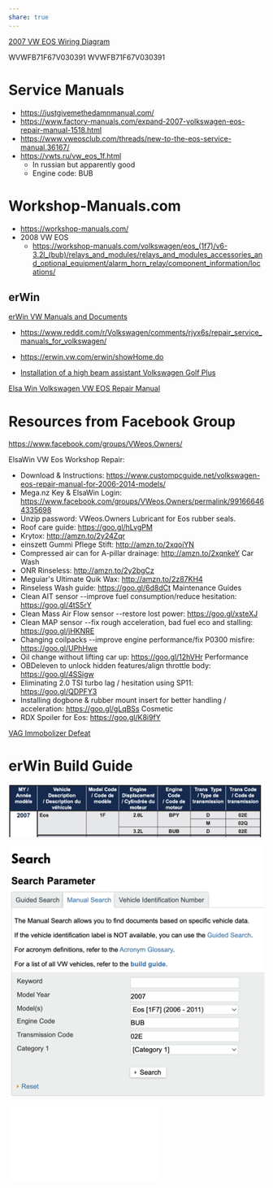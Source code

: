 ```yaml
---
share: true
---
```


[2007 VW EOS Wiring Diagram](2007%20VW%20EOS%20Wiring%20Diagram.md)

WVWFB71F67V030391
WVWFB71F67V030391
# Service Manuals
- https://justgivemethedamnmanual.com/
- https://www.factory-manuals.com/expand-2007-volkswagen-eos-repair-manual-1518.html
- https://www.vweosclub.com/threads/new-to-the-eos-service-manual.36167/
- https://vwts.ru/vw_eos_1f.html
    - In russian but apparently good
    - Engine code: BUB

# Workshop-Manuals.com
- https://workshop-manuals.com/
- 2008 VW EOS
    - https://workshop-manuals.com/volkswagen/eos_(1f7)/v6-3.2l_(bub)/relays_and_modules/relays_and_modules_accessories_and_optional_equipment/alarm_horn_relay/component_information/locations/


## erWin
[erWin VW Manuals and Documents](../erWin%20VW%20Manuals%20and%20Documents.md)
- https://www.reddit.com/r/Volkswagen/comments/rjyx6s/repair_service_manuals_for_volkswagen/
- https://erwin.vw.com/erwin/showHome.do

- [Installation of a high beam assistant Volkswagen Golf Plus](https://vwts.ru/articles/electro/a5_ustanovka_assistenta_dalnego_sveta.html)

[Elsa Win Volkswagen VW EOS Repair Manual](./Elsa%20Win%20Volkswagen%20VW%20EOS%20Repair%20Manual.md)

# Resources from Facebook Group
https://www.facebook.com/groups/VWeos.Owners/


ElsaWin VW Eos Workshop Repair:
+ Download & Instructions: https://www.custompcguide.net/volkswagen-eos-repair-manual-for-2006-2014-models/
+ Mega.nz Key & ElsaWin Login: https://www.facebook.com/groups/VWeos.Owners/permalink/991666464335698
+ Unzip password: VWeos.Owners
Lubricant for Eos rubber seals.
+ Roof care guide: https://goo.gl/hLvgPM
+ Krytox: http://amzn.to/2y24Zqr
+ einszett Gummi Pflege Stift: http://amzn.to/2xqoiYN
+ Compressed air can for A-pillar drainage: http://amzn.to/2xqnkeY
Car Wash
+ ONR Rinseless: http://amzn.to/2y2bgCz
+ Meguiar's Ultimate Quik Wax: http://amzn.to/2z87KH4
+ Rinseless Wash guide: https://goo.gl/6d8dCt
Maintenance Guides
+ Clean AIT sensor --improve fuel consumption/reduce hesitation: https://goo.gl/4tS5rY
+ Clean Mass Air Flow sensor --restore lost power: https://goo.gl/xsteXJ
+ Clean MAP sensor --fix rough acceleration, bad fuel eco and stalling: https://goo.gl/jHKNRE
+ Changing coilpacks --improve engine performance/fix P0300 misfire: https://goo.gl/UPhHwe
+ Oil change without lifting car up: https://goo.gl/12hVHr
Performance
+ OBDeleven to unlock hidden features/align throttle body: https://goo.gl/4SSigw
+ Eliminating 2.0 TSI turbo lag / hesitation using SP11: https://goo.gl/QDPFY3
+ Installing dogbone & rubber mount insert for better handling / acceleration: https://goo.gl/gLqBSs
Cosmetic
+ RDX Spoiler for Eos: https://goo.gl/K8i9fY


[VAG Immobolizer Defeat](VAG%20Immobolizer%20Defeat.md)
# erWin Build Guide
![1024](../0%20-%20Attachments/CleanShot%202023-09-07%20at%2019.34.14@2x.png)

![512](../0%20-%20Attachments/CleanShot%202023-09-07%20at%2019.39.14@2x.png)


![VW_Erwin_Build_Guide.pdf](../0%20-%20Attachments/VW_Erwin_Build_Guide.pdf)